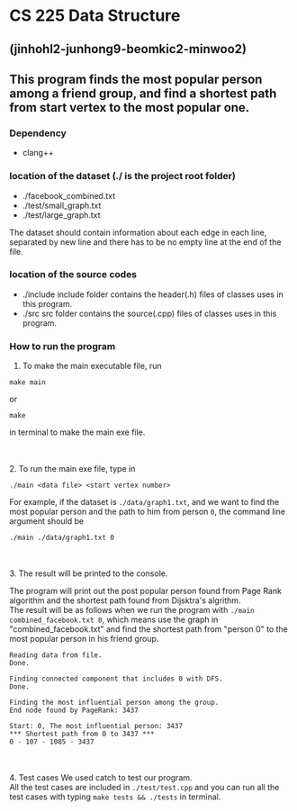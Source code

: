 # CS 225 Data Structure
## (jinhohl2-junhong9-beomkic2-minwoo2)

## This program finds the most popular person among a friend group, and find a shortest path from start vertex to the most popular one.

### Dependency
 - clang++
 
### location of the dataset (./ is the project root folder)
 - ./facebook_combined.txt
 - ./test/small_graph.txt
 - ./test/large_graph.txt
 
 The dataset should contain information about each edge in each line, separated by new line and there has to be no empty line at the end of the file.
 
### location of the source codes
 - ./include
  include folder contains the header(.h) files of classes uses in this program.
 - ./src
  src folder contains the source(.cpp) files of classes uses in this program.
  
### How to run the program

 1. To make the main executable file, run <br />

```
make main
```
or <br />
```
make
```
in terminal to make the main exe file.

<br /><br />
 2. To run the main exe file, type in
```
./main <data file> <start vertex number>
```
For example, if the dataset is `./data/graph1.txt`, and we want to find the most popular person and the path to him from person `0`, the command line argument should be
```
./main ./data/graph1.txt 0
```
<br /><br />
3. The result will be printed to the console.

The program will print out the post popular person found from Page Rank algorithm and the shortest path found from Dijsktra's algrithm.
<br />
The result will be as follows when we run the program with `./main combined_facebook.txt 0`, which means use the graph in "combined_facebook.txt" and find the shortest path from "person 0" to the most popular person in his friend group.
  
```
Reading data from file.
Done.

Finding connected component that includes 0 with DFS.
Done.

Finding the most influential person among the group.
End node found by PageRank: 3437

Start: 0, The most influential person: 3437
*** Shortest path from 0 to 3437 ***
0 - 107 - 1085 - 3437
```
<br /><br />
4. Test cases
We used catch to test our program.<br />
All the test cases are included in `./test/test.cpp` and you can run all the test cases with typing `make tests && ./tests` in terminal.<br />
  

